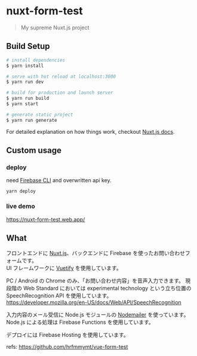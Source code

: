# nuxt-form-test

> My supreme Nuxt.js project

## Build Setup

``` bash
# install dependencies
$ yarn install

# serve with hot reload at localhost:3000
$ yarn run dev

# build for production and launch server
$ yarn run build
$ yarn start

# generate static project
$ yarn run generate
```

For detailed explanation on how things work, checkout [Nuxt.js docs](https://nuxtjs.org).

## Custom usage

### deploy
need [Firebase CLI](https://firebase.google.com/docs/cli/) and overwritten api key.
```
yarn deploy
```

### live demo
https://nuxt-form-test.web.app/

## What
フロントエンドに [Nuxt.js](https://ja.nuxtjs.org/)、バックエンドに Firebase を使ったお問い合わせフォームです。  
UI フレームワークに [Vuetify](https://vuetifyjs.com/) を使用しています。

PC / Android の Chrome のみ、「お問い合わせ内容」を音声入力できます。
現段階の Web Standard においては experimental technology という立ち位置の SpeechRecognition API を使用しています。  
https://developer.mozilla.org/en-US/docs/Web/API/SpeechRecognition

入力内容のメール受信に Node.js モジュールの [Nodemailer](https://nodemailer.com/) を使っています。Node.js による処理は Firebase Functions を使用しています。

デプロイには Firebase Hosting を使用しています。

refs: https://github.com/hrfmmymt/vue-form-test
